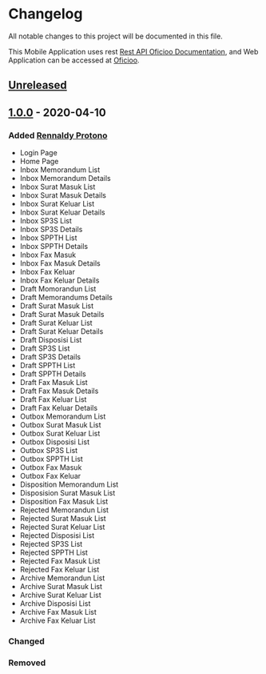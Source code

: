 # Changelog
All notable changes to this project will be documented in this file.

This Mobile Application uses rest [Rest API Oficioo Documentation](https://rest.pertamina.oficioo.id/swagger/index.html), and Web Application can be accessed at  [Oficioo](https://pertamina.oficioo.id/#!/Master/Template/Inbox/#!/Inbox/Memorandum/List).

## [Unreleased](https://www.google.com)

## [1.0.0](https://www.google.com) - 2020-04-10
### Added [Rennaldy Protono](https://github.com/0plus)
- Login Page
- Home Page
- Inbox Memorandum List
- Inbox Memorandum Details
- Inbox Surat Masuk List
- Inbox Surat Masuk Details
- Inbox Surat Keluar List
- Inbox Surat Keluar Details
- Inbox SP3S List
- Inbox SP3S Details
- Inbox SPPTH List
- Inbox SPPTH Details
- Inbox Fax Masuk
- Inbox Fax Masuk Details
- Inbox Fax Keluar
- Inbox Fax Keluar Details
- Draft Momorandun List
- Draft Memorandums Details
- Draft Surat Masuk List
- Draft Surat Masuk Details
- Draft Surat Keluar List
- Draft Surat Keluar Details
- Draft Disposisi List
- Draft SP3S List
- Draft SP3S Details
- Draft SPPTH List
- Draft SPPTH Details
- Draft Fax Masuk List
- Draft Fax Masuk Details
- Draft Fax Keluar List
- Draft Fax Keluar Details
- Outbox Memorandum List
- Outbox Surat Masuk List
- Outbox Surat Keluar List
- Outbox Disposisi List
- Outbox SP3S List
- Outbox SPPTH List
- Outbox Fax Masuk
- Outbox Fax Keluar
- Disposition Memorandum List
- Disposision Surat Masuk List
- Disposition Fax Masuk List
- Rejected Memorandun List
- Rejected Surat Masuk List
- Rejected Surat Keluar List
- Rejected Disposisi List
- Rejected  SP3S List
- Rejected SPPTH List
- Rejected Fax Masuk List
- Rejected Fax Keluar List
- Archive Memorandun List
- Archive Surat Masuk List
- Archive Surat Keluar List
- Archive Disposisi List
- Archive Fax Masuk List
- Archive Fax Keluar List

### Changed

### Removed


